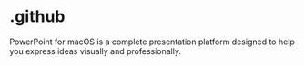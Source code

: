 # .github
PowerPoint for macOS is a complete presentation platform designed to help you express ideas visually and professionally.
